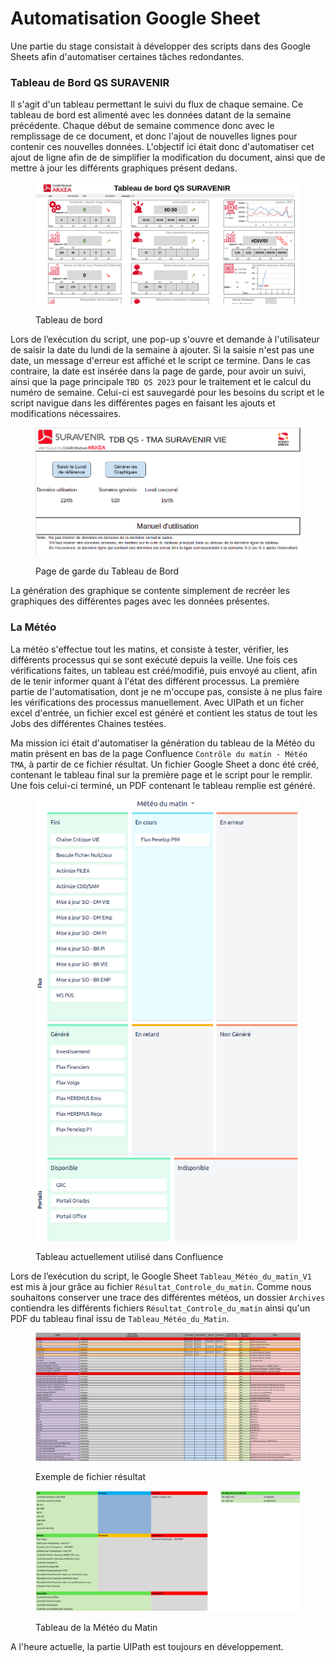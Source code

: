 # Automatisation Google Sheet

Une partie du stage consistait à développer des scripts dans des Google Sheets afin d'automatiser certaines tâches redondantes.

### Tableau de Bord QS SURAVENIR

Il s'agit d'un tableau permettant le suivi du flux de chaque semaine. Ce tableau de bord est alimenté avec les données datant de la semaine précédente. Chaque début de semaine commence donc avec le remplissage de ce document, et donc l'ajout de nouvelles lignes pour contenir ces nouvelles données. L'objectif ici était donc d'automatiser cet ajout de ligne afin de de simplifier la modification du document, ainsi que de mettre à jour les différents graphiques présent dedans.

<figure><img src="../.gitbook/assets/tablea_de_bord_qs_suravenir.png" alt=""><figcaption><p>Tableau de bord</p></figcaption></figure>

Lors de l’exécution du script, une pop-up s'ouvre et demande à l'utilisateur de saisir la date du lundi de la semaine à ajouter. Si la saisie n'est pas une date, un message d'erreur est affiché et le script ce termine. Dans le cas contraire, la date est insérée dans la page de garde, pour avoir un suivi, ainsi que la page principale `TBD QS 2023` pour le traitement et le calcul du numéro de semaine. Celui-ci est sauvegardé pour les besoins du script et le script navigue dans les différentes pages en faisant les ajouts et modifications nécessaires.

<figure><img src="../.gitbook/assets/page_de_garde.png" alt=""><figcaption><p>Page de garde du Tableau de Bord</p></figcaption></figure>

La génération des graphique se contente simplement de recréer les graphiques des différentes pages avec les données présentes.&#x20;

### La Météo

La météo s'effectue tout les matins, et consiste à tester, vérifier, les différents processus qui se sont exécuté depuis la veille. Une fois ces vérifications faites, un tableau est créé/modifié, puis envoyé au client, afin de le tenir informer quant à l'état des différent processus. La première partie de l'automatisation, dont je ne m'occupe pas, consiste à ne plus faire les vérifications des processus manuellement. Avec UIPath et un ficher excel d'entrée, un fichier excel est généré et contient les status de tout les Jobs des différentes Chaines testées.

Ma mission ici était d'automatiser la génération du tableau de la Météo du matin présent en bas de la page Confluence `Contrôle du matin - Météo TMA`, à partir de ce fichier résultat. Un fichier Google Sheet a donc été créé, contenant le tableau final sur la première page et le script pour le remplir. Une fois celui-ci terminé, un PDF contenant le tableau remplie est généré.

<figure><img src="../.gitbook/assets/tableau_original.png" alt=""><figcaption><p>Tableau actuellement utilisé dans Confluence</p></figcaption></figure>

Lors de l’exécution du script, le Google Sheet `Tableau_Météo_du_matin_V1` est mis à jour grâce au fichier `Résultat_Controle_du_matin`. Comme nous souhaitons conserver une trace des différentes météos, un dossier `Archives` contiendra les différents fichiers `Résultat_Controle_du_matin` ainsi qu'un PDF du tableau final issu de `Tableau_Météo_du_Matin`.

<figure><img src="../.gitbook/assets/fichier_resultat.png" alt=""><figcaption><p>Exemple de fichier résultat</p></figcaption></figure>

<figure><img src="../.gitbook/assets/tablea_meteo_du_matin.png" alt=""><figcaption><p>Tableau de la Météo du Matin</p></figcaption></figure>

A l'heure actuelle, la partie UIPath est toujours en développement.&#x20;
